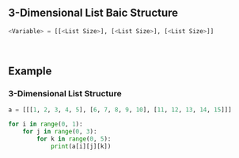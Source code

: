 ## 3-Dimensional List Baic Structure
```python
<Variable> = [[<List Size>], [<List Size>], [<List Size>]]
```

<br>

## Example
### 3-Dimensional List Structure
```python
a = [[[1, 2, 3, 4, 5], [6, 7, 8, 9, 10], [11, 12, 13, 14, 15]]]

for i in range(0, 1):
    for j in range(0, 3):
        for k in range(0, 5):
            print(a[i][j][k])
```